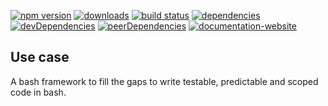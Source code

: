 <!-- #!/usr/bin/env markdown
-*- coding: utf-8 -*-
region header
Copyright Torben Sickert 16.12.2012

License
-------

This library written by Torben Sickert stand under a creative commons naming
3.0 unported license. see http://creativecommons.org/licenses/by/3.0/deed.de
endregion -->

[![npm version](https://badge.fury.io/js/bashlink.svg)](https://www.npmjs.com/package/bashlink)
[![downloads](https://img.shields.io/npm/dy/bashlink.svg)](https://www.npmjs.com/package/bashlink)
[![build status](https://travis-ci.org/thaibault/bashLink.svg?branch=master)](https://travis-ci.org/thaibault/bashLink)
[![dependencies](https://img.shields.io/david/thaibault/bashlink.svg)](https://david-dm.org/thaibault/bashlink)
[![devDependencies](https://img.shields.io/david/dev/thaibault/bashlink.svg)](https://david-dm.org/thaibault/bashlink?type=dev)
[![peerDependencies](https://img.shields.io/david/peer/thaibault/bashlink.svg)](https://david-dm.org/thaibault/bashlink?type=peer)
[![documentation-website](https://img.shields.io/website-up-down-green-red/http/torben.website/bashLink.svg?label=documentation-website)](http://torben.website/bashLink)

Use case
--------

A bash framework to fill the gaps to write testable, predictable and scoped
code in bash.

<!-- region vim modline

vim: set tabstop=4 shiftwidth=4 expandtab:
vim: foldmethod=marker foldmarker=region,endregion:

endregion -->

